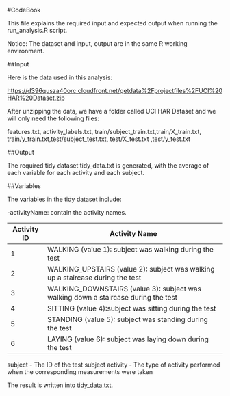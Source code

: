 #CodeBook

This file explains the required input and expected output when running the run_analysis.R script.

Notice: The dataset and input, output are in the same R working environment.

##Input

Here is the data used in this analysis:

https://d396qusza40orc.cloudfront.net/getdata%2Fprojectfiles%2FUCI%20HAR%20Dataset.zip

After unzipping the data, we have a folder called UCI HAR Dataset and we will only need the following files:

features.txt, activity_labels.txt, train/subject_train.txt,train/X_train.txt, train/y_train.txt,test/subject_test.txt,
test/X_test.txt ,test/y_test.txt

##Output

The required tidy dataset tidy_data.txt is generated, with the average of each variable for each activity and each subject.

##Variables

The variables in the tidy dataset include:

-activityName: contain the activity names.

Activity ID | Activity Name
  ------------|--------------
  1 | WALKING (value 1): subject was walking during the test
  2 | WALKING_UPSTAIRS (value 2): subject was walking up a staircase during the test
  3 | WALKING_DOWNSTAIRS (value 3): subject was walking down a staircase during the test
  4 | SITTING (value 4):subject was sitting during the test
  5 | STANDING (value 5): subject was standing during the test
  6 | LAYING (value 6): subject was laying down during the test

subject - The ID of the test subject
activity - The type of activity performed when the corresponding measurements were taken

The result is written into [tidy_data.txt](https://github.com/NyiNyiAye81/Getting_Data_Assignment/blob/master/tidy_data.txt).
